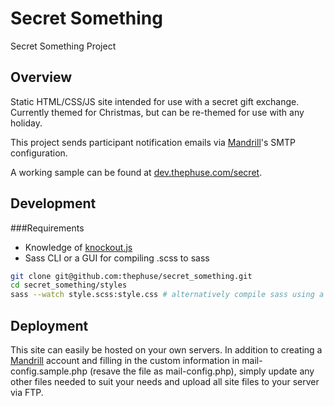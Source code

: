 Secret Something
======

Secret Something Project

Overview
-------------

Static HTML/CSS/JS site intended for use with a secret gift exchange. Currently themed for Christmas, but can be re-themed for use with any holiday.

This project sends participant notification emails via [Mandrill](http://mandrillapp.com)'s SMTP configuration.

A working sample can be found at [dev.thephuse.com/secret](http://dev.thephuse.com/secret/).

Development
-------------

###Requirements

* Knowledge of [knockout.js](http://knockoutjs.com/)
* Sass CLI or a GUI for compiling .scss to sass

```bash
git clone git@github.com:thephuse/secret_something.git
cd secret_something/styles
sass --watch style.scss:style.css # alternatively compile sass using a GUI
```

Deployment
-------------
This site can easily be hosted on your own servers. In addition to creating a [Mandrill](http://mandrillapp.com) account and filling in the custom information in mail-config.sample.php (resave the file as mail-config.php), simply update any other files needed to suit your needs and upload all site files to your server via FTP.
